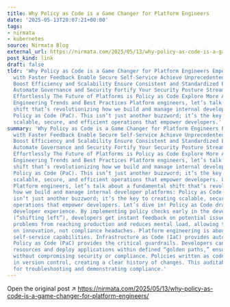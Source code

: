 ```yaml
---
title: Why Policy as Code is a Game Changer for Platform Engineers
date: '2025-05-13T20:07:21+00:00'
tags:
- nirmata
- kubernetes
source: Nirmata Blog
external_url: https://nirmata.com/2025/05/13/why-policy-as-code-is-a-game-changer-for-platform-engineers/
post_kind: link
draft: false
tldr: 'Why Policy as Code is a Game Changer for Platform Engineers Empower Developers
  with Faster Feedback Enable Secure Self-Service Achieve Unprecedented Transparency
  Boost Efficiency and Scalability Ensure Consistent and Standardized Environments
  Automate Governance and Security Fortify Your Security Posture Streamline Compliance
  Effortlessly The Future of Platforms is Policy as Code Explore More About Platform
  Engineering Trends and Best Practices Platform engineers, let’s talk about a fundamental
  shift that’s revolutionizing how we build and manage internal developer platforms:
  Policy as Code (PaC). This isn’t just another buzzword; it’s the key to creating
  scalable, secure, and efficient operations that empower developers.'
summary: 'Why Policy as Code is a Game Changer for Platform Engineers Empower Developers
  with Faster Feedback Enable Secure Self-Service Achieve Unprecedented Transparency
  Boost Efficiency and Scalability Ensure Consistent and Standardized Environments
  Automate Governance and Security Fortify Your Security Posture Streamline Compliance
  Effortlessly The Future of Platforms is Policy as Code Explore More About Platform
  Engineering Trends and Best Practices Platform engineers, let’s talk about a fundamental
  shift that’s revolutionizing how we build and manage internal developer platforms:
  Policy as Code (PaC). This isn’t just another buzzword; it’s the key to creating
  scalable, secure, and efficient operations that empower developers. Let’s dive in!
  Platform engineers, let’s talk about a fundamental shift that’s revolutionizing
  how we build and manage internal developer platforms: Policy as Code (PaC). This
  isn’t just another buzzword; it’s the key to creating scalable, secure, and efficient
  operations that empower developers. Let’s dive in! Policy as Code drastically improves
  developer experience. By implementing policy checks early in the development process
  (“shifting left”), developers get instant feedback on potential issues. This prevents
  problems from reaching production and reduces mental load, allowing them to focus
  on innovation, not compliance headaches. Platform engineering is about giving developers
  self-service capabilities. Infrastructure as Code (IaC) provides automation, but
  Policy as Code (PaC) provides the critical guardrails. Developers can provision
  resources and deploy applications within defined “golden paths,” ensuring agility
  without compromising security or compliance. Policies written as code are stored
  in version control, creating a clear history of changes. This auditability is essential
  for troubleshooting and demonstrating compliance.'
---
```

Open the original post ↗ https://nirmata.com/2025/05/13/why-policy-as-code-is-a-game-changer-for-platform-engineers/
